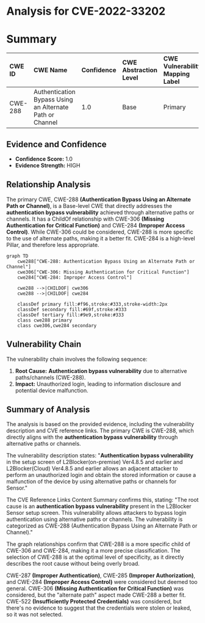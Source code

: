 # Analysis for CVE-2022-33202

# Summary
| CWE ID  | CWE Name                                            | Confidence | CWE Abstraction Level | CWE Vulnerability Mapping Label | CWE-Vulnerability Mapping Notes |
| :------- | :-------------------------------------------------- | :--------- | :---------------------- | :------------------------------ | :------------------------------ |
| CWE-288 | Authentication Bypass Using an Alternate Path or Channel | 1.0        | Base                    | Primary                       | Allowed                       |

## Evidence and Confidence

*   **Confidence Score:** 1.0
*   **Evidence Strength:** HIGH

## Relationship Analysis
The primary CWE, CWE-288 **(Authentication Bypass Using an Alternate Path or Channel)**, is a Base-level CWE that directly addresses the **authentication bypass vulnerability** achieved through alternative paths or channels. It has a ChildOf relationship with CWE-306 **(Missing Authentication for Critical Function)** and CWE-284 **(Improper Access Control)**. While CWE-306 could be considered, CWE-288 is more specific to the use of alternate paths, making it a better fit. CWE-284 is a high-level Pillar, and therefore less appropriate.

```mermaid
graph TD
    cwe288["CWE-288: Authentication Bypass Using an Alternate Path or Channel"]
    cwe306["CWE-306: Missing Authentication for Critical Function"]
    cwe284["CWE-284: Improper Access Control"]

    cwe288 -->|CHILDOF| cwe306
    cwe288 -->|CHILDOF| cwe284

    classDef primary fill:#f96,stroke:#333,stroke-width:2px
    classDef secondary fill:#69f,stroke:#333
    classDef tertiary fill:#9e9,stroke:#333
    class cwe288 primary
    class cwe306,cwe284 secondary
```

## Vulnerability Chain
The vulnerability chain involves the following sequence:
1.  **Root Cause:** **Authentication bypass vulnerability** due to alternative paths/channels (CWE-288).
2.  **Impact:** Unauthorized login, leading to information disclosure and potential device malfunction.

## Summary of Analysis
The analysis is based on the provided evidence, including the vulnerability description and CVE reference links. The primary CWE is CWE-288, which directly aligns with the **authentication bypass vulnerability** through alternative paths or channels.

The vulnerability description states: "**Authentication bypass vulnerability** in the setup screen of L2Blocker(on-premise) Ver4.8.5 and earlier and L2Blocker(Cloud) Ver4.8.5 and earlier allows an adjacent attacker to perform an unauthorized login and obtain the stored information or cause a malfunction of the device by using alternative paths or channels for Sensor."

The CVE Reference Links Content Summary confirms this, stating: "The root cause is an **authentication bypass vulnerability** present in the L2Blocker Sensor setup screen. This vulnerability allows attackers to bypass login authentication using alternative paths or channels. The vulnerability is categorized as CWE-288 (Authentication Bypass Using an Alternate Path or Channel)."

The graph relationships confirm that CWE-288 is a more specific child of CWE-306 and CWE-284, making it a more precise classification. The selection of CWE-288 is at the optimal level of specificity, as it directly describes the root cause without being overly broad.

CWE-287 **(Improper Authentication)**, CWE-285 **(Improper Authorization)**, and CWE-284 **(Improper Access Control)** were considered but deemed too general. CWE-306 **(Missing Authentication for Critical Function)** was considered, but the "alternate path" aspect made CWE-288 a better fit. CWE-522 **(Insufficiently Protected Credentials)** was considered, but there's no evidence to suggest that the credentials were stolen or leaked, so it was not selected.